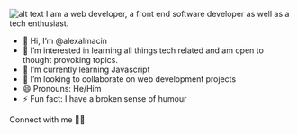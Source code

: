 ![alt text](https://www.microsoft.com/en-us/research/uploads/prod/2018/07/MicrosoftResearch_Malmo_Header_07_18_1000x400.png)
I am a web developer, a front end software developer as well as a tech enthusiast.

- 👋 Hi, I’m @alexalmacin
- 👀 I’m interested in learning all things tech related and am open to thought provoking topics.
- 🌱 I’m currently learning Javascript
- 💞️ I’m looking to collaborate on web development projects
- 😄 Pronouns: He/Him
- ⚡ Fun fact: I have a broken sense of humour

Connect with me 🤝🏽
<!---
alexalmacin/alexalmacin is a ✨ special ✨ repository because its `README.md` (this file) appears on your GitHub profile.
You can click the Preview link to take a look at your changes.
--->
